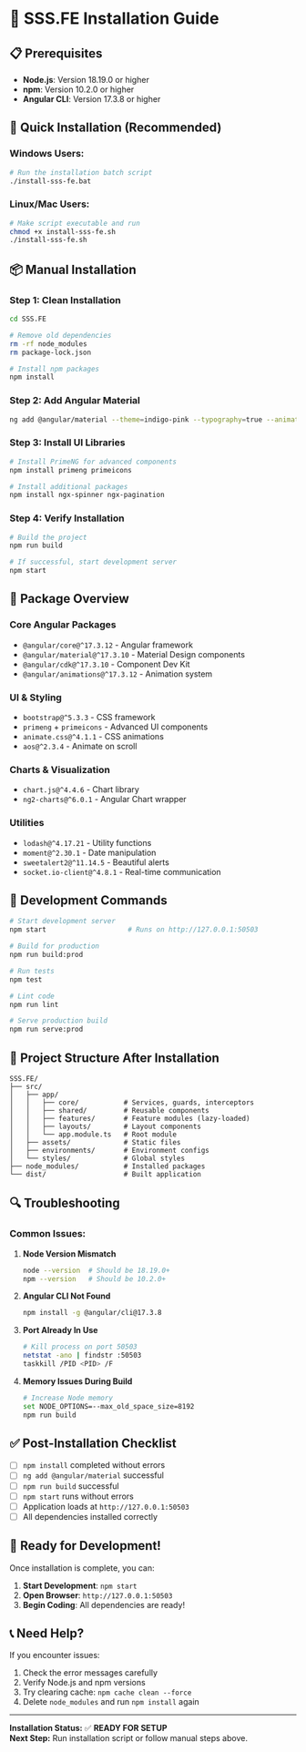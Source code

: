 # 🚀 SSS.FE Installation Guide

## 📋 Prerequisites
- **Node.js**: Version 18.19.0 or higher
- **npm**: Version 10.2.0 or higher  
- **Angular CLI**: Version 17.3.8 or higher

## 🔧 Quick Installation (Recommended)

### **Windows Users:**
```bash
# Run the installation batch script
./install-sss-fe.bat
```

### **Linux/Mac Users:**
```bash
# Make script executable and run
chmod +x install-sss-fe.sh
./install-sss-fe.sh
```

## 📦 Manual Installation

### **Step 1: Clean Installation**
```bash
cd SSS.FE

# Remove old dependencies
rm -rf node_modules
rm package-lock.json

# Install npm packages
npm install
```

### **Step 2: Add Angular Material**
```bash
ng add @angular/material --theme=indigo-pink --typography=true --animations=true
```

### **Step 3: Install UI Libraries**
```bash
# Install PrimeNG for advanced components
npm install primeng primeicons

# Install additional packages
npm install ngx-spinner ngx-pagination
```

### **Step 4: Verify Installation**
```bash
# Build the project
npm run build

# If successful, start development server
npm start
```

## 🔧 Package Overview

### **Core Angular Packages**
- `@angular/core@^17.3.12` - Angular framework
- `@angular/material@^17.3.10` - Material Design components
- `@angular/cdk@^17.3.10` - Component Dev Kit
- `@angular/animations@^17.3.12` - Animation system

### **UI & Styling**
- `bootstrap@^5.3.3` - CSS framework
- `primeng` + `primeicons` - Advanced UI components
- `animate.css@^4.1.1` - CSS animations
- `aos@^2.3.4` - Animate on scroll

### **Charts & Visualization**
- `chart.js@^4.4.6` - Chart library
- `ng2-charts@^6.0.1` - Angular Chart wrapper

### **Utilities**
- `lodash@^4.17.21` - Utility functions
- `moment@^2.30.1` - Date manipulation
- `sweetalert2@^11.14.5` - Beautiful alerts
- `socket.io-client@^4.8.1` - Real-time communication

## 🚀 Development Commands

```bash
# Start development server
npm start                    # Runs on http://127.0.0.1:50503

# Build for production
npm run build:prod

# Run tests
npm test

# Lint code
npm run lint

# Serve production build
npm run serve:prod
```

## 🎯 Project Structure After Installation

```
SSS.FE/
├── src/
│   ├── app/
│   │   ├── core/           # Services, guards, interceptors
│   │   ├── shared/         # Reusable components
│   │   ├── features/       # Feature modules (lazy-loaded)
│   │   ├── layouts/        # Layout components
│   │   └── app.module.ts   # Root module
│   ├── assets/             # Static files
│   ├── environments/       # Environment configs
│   └── styles/             # Global styles
├── node_modules/           # Installed packages
└── dist/                   # Built application
```

## 🔍 Troubleshooting

### **Common Issues:**

1. **Node Version Mismatch**
   ```bash
   node --version  # Should be 18.19.0+
   npm --version   # Should be 10.2.0+
   ```

2. **Angular CLI Not Found**
   ```bash
   npm install -g @angular/cli@17.3.8
   ```

3. **Port Already In Use**
   ```bash
   # Kill process on port 50503
   netstat -ano | findstr :50503
   taskkill /PID <PID> /F
   ```

4. **Memory Issues During Build**
   ```bash
   # Increase Node memory
   set NODE_OPTIONS=--max_old_space_size=8192
   npm run build
   ```

## ✅ Post-Installation Checklist

- [ ] `npm install` completed without errors
- [ ] `ng add @angular/material` successful
- [ ] `npm run build` successful
- [ ] `npm start` runs without errors
- [ ] Application loads at `http://127.0.0.1:50503`
- [ ] All dependencies installed correctly

## 🎉 Ready for Development!

Once installation is complete, you can:

1. **Start Development**: `npm start`
2. **Open Browser**: `http://127.0.0.1:50503`
3. **Begin Coding**: All dependencies are ready!

## 📞 Need Help?

If you encounter issues:
1. Check the error messages carefully
2. Verify Node.js and npm versions
3. Try clearing cache: `npm cache clean --force`
4. Delete `node_modules` and run `npm install` again

---

**Installation Status:** ✅ **READY FOR SETUP**  
**Next Step:** Run installation script or follow manual steps above.
